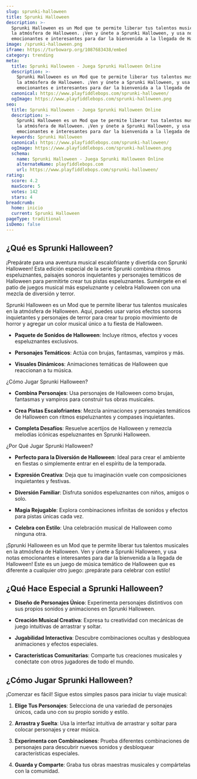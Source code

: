 ```yaml
---
slug: sprunki-halloween
title: Sprunki Halloween
description: >-
  Sprunki Halloween es un Mod que te permite liberar tus talentos musicales en
  la atmósfera de Halloween. ¡Ven y únete a Sprunki Halloween, y usa notas
  emocionantes e interesantes para dar la bienvenida a la llegada de Halloween!
image: /sprunki-halloween.png
iframe: https://turbowarp.org/1087683438/embed
category: trending
meta:
  title: Sprunki Halloween - Juega Sprunki Halloween Online
  description: >-
    Sprunki Halloween es un Mod que te permite liberar tus talentos musicales en
    la atmósfera de Halloween. ¡Ven y únete a Sprunki Halloween, y usa notas
    emocionantes e interesantes para dar la bienvenida a la llegada de Halloween!
  canonical: https://www.playfiddlebops.com/sprunki-halloween/
  ogImage: https://www.playfiddlebops.com/sprunki-halloween.png
seo:
  title: Sprunki Halloween - Juega Sprunki Halloween Online
  description: >-
    Sprunki Halloween es un Mod que te permite liberar tus talentos musicales en
    la atmósfera de Halloween. ¡Ven y únete a Sprunki Halloween, y usa notas
    emocionantes e interesantes para dar la bienvenida a la llegada de Halloween!
  keywords: Sprunki Halloween
  canonical: https://www.playfiddlebops.com/sprunki-halloween/
  ogImage: https://www.playfiddlebops.com/sprunki-halloween.png
  schema:
    name: Sprunki Halloween - Juega Sprunki Halloween Online
    alternateName: playfiddlebops.com
    url: https://www.playfiddlebops.com/sprunki-halloween/
rating:
  score: 4.2
  maxScore: 5
  votes: 142
  stars: 4
breadcrumb:
  home: inicio
  current: Sprunki Halloween
pageType: traditional
isDemo: false
---
```


## ¿Qué es Sprunki Halloween?

¡Prepárate para una aventura musical escalofriante y divertida con Sprunki Halloween! Esta edición especial de la serie Sprunki combina ritmos espeluznantes, paisajes sonoros inquietantes y personajes temáticos de Halloween para permitirte crear tus pistas espeluznantes. Sumérgete en el patio de juegos musical más espeluznante y celebra Halloween con una mezcla de diversión y terror.

Sprunki Halloween es un Mod que te permite liberar tus talentos musicales en la atmósfera de Halloween. Aquí, puedes usar varios efectos sonoros inquietantes y personajes de terror para crear tu propio movimiento de horror y agregar un color musical único a tu fiesta de Halloween.

- **Paquete de Sonidos de Halloween**: Incluye ritmos, efectos y voces espeluznantes exclusivos.

- **Personajes Temáticos**: Actúa con brujas, fantasmas, vampiros y más.

- **Visuales Dinámicos**: Animaciones temáticas de Halloween que reaccionan a tu música.

¿Cómo Jugar Sprunki Halloween?

- **Combina Personajes**: Usa personajes de Halloween como brujas, fantasmas y vampiros para construir tus obras musicales.

- **Crea Pistas Escalofriantes**: Mezcla animaciones y personajes temáticos de Halloween con ritmos espeluznantes y compases inquietantes.

- **Completa Desafíos**: Resuelve acertijos de Halloween y remezcla melodías icónicas espeluznantes en Sprunki Halloween.

¿Por Qué Jugar Sprunki Halloween?

- **Perfecto para la Diversión de Halloween**: Ideal para crear el ambiente en fiestas o simplemente entrar en el espíritu de la temporada.

- **Expresión Creativa**: Deja que tu imaginación vuele con composiciones inquietantes y festivas.

- **Diversión Familiar**: Disfruta sonidos espeluznantes con niños, amigos o solo.

- **Magia Rejugable**: Explora combinaciones infinitas de sonidos y efectos para pistas únicas cada vez.

- **Celebra con Estilo**: Una celebración musical de Halloween como ninguna otra.

¡Sprunki Halloween es un Mod que te permite liberar tus talentos musicales en la atmósfera de Halloween. Ven y únete a Sprunki Halloween, y usa notas emocionantes e interesantes para dar la bienvenida a la llegada de Halloween! Este es un juego de música temático de Halloween que es diferente a cualquier otro juego: ¡prepárate para celebrar con estilo!

## ¿Qué Hace Especial a Sprunki Halloween?

- **Diseño de Personajes Único**: Experimenta personajes distintivos con sus propios sonidos y animaciones en Sprunki Halloween.

- **Creación Musical Creativa**: Expresa tu creatividad con mecánicas de juego intuitivas de arrastrar y soltar.

- **Jugabilidad Interactiva**: Descubre combinaciones ocultas y desbloquea animaciones y efectos especiales.

- **Características Comunitarias**: Comparte tus creaciones musicales y conéctate con otros jugadores de todo el mundo.

## ¿Cómo Jugar Sprunki Halloween?

¡Comenzar es fácil! Sigue estos simples pasos para iniciar tu viaje musical:

1. **Elige Tus Personajes**: Selecciona de una variedad de personajes únicos, cada uno con su propio sonido y estilo.

1. **Arrastra y Suelta**: Usa la interfaz intuitiva de arrastrar y soltar para colocar personajes y crear música.

1. **Experimenta con Combinaciones**: Prueba diferentes combinaciones de personajes para descubrir nuevos sonidos y desbloquear características especiales.

1. **Guarda y Comparte**: Graba tus obras maestras musicales y compártelas con la comunidad.